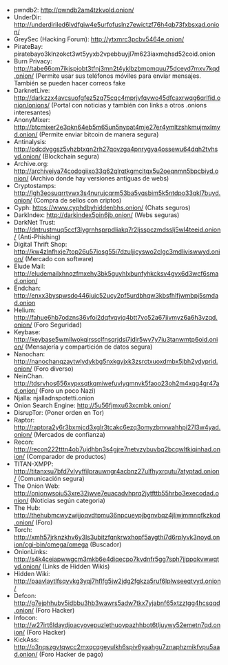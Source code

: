 - pwndb2: http://pwndb2am4tzkvold.onion/
-  UnderDir: http://underdiriled6lvdfgiw4e5urfofuslnz7ewictzf76h4qb73fxbsxad.onion/
- GreySec (Hacking Forum): http://ytxmrc3pcbv5464e.onion/
- PirateBay: piratebayo3klnzokct3wt5yyxb2vpebbuyjl7m623iaxmqhsd52coid.onion
- Burn Privacy: http://tabe66om7ikjspiobt3tfnj3mn2t4yklbzbmpmquu75dceyd7mxv7kqd.onion/ (Permite usar sus teléfonos móviles para enviar mensajes. También se pueden hacer correos fake
- DarknetLive: http://darkzzx4avcsuofgfez5zq75cqc4mprjvfqywo45dfcaxrwqg6qrlfid.onion/onions/ (Portal con noticias y también con links a otros .onions interesantes)
- AnonyMixer: http://btcmixer2e3pkn64eb5m65un5nypat4mje27er4ymltzshkmujmxlmyd.onion/ (Permite enviar bitcoin de manera segura)
- Antinalysis: http://pdcdvggsz5vhzbtxqn2rh27qovzga4pnrygya4ossewu64dqh2tvhsyd.onion/ (Blockchain segura)
- Archive.org: http://archiveiya74codqgiixo33q62qlrqtkgmcitqx5u2oeqnmn5bpcbiyd.onion/ (Archivo donde hay versiones antiguas de webs)
- Cryptostamps: http://lgh3eosuqrrtvwx3s4nurujcqrm53ba5vqsbim5k5ntdpo33qkl7buyd.onion/ (Compra de sellos con criptos)
- Cyph: https://www.cyphdbyhiddenbhs.onion/ (Chats seguros)
- DarkIndex: http://darkindex5pin6jb.onion/ (Webs seguras)
- DarkNet Trust: http://dntrustmuq5ccf3lygrnhsprpdliakq7r2ljsspczmdsslj5wl4teeid.onion/ (Anti-Phishing)
- Digital Thrift Shop: http://kw4zlnfhxje7top26u57iosg55i7dzuljjcyswo2clgc3mdliviswwyd.onion/ (Mercado con software)
- Elude Mail: http://eludemailxhnqzfmxehy3bk5guyhlxbunfyhkcksv4gvx6d3wcf6smad.onion/
- Endchan: http://enxx3byspwsdo446jujc52ucy2pf5urdbhqw3kbsfhlfjwmbpj5smdad.onion
- Helium: http://fahue6hb7odzns36vfoi2dqfvqvjq4btt7vo52a67jivmyz6a6h3vzqd.onion/ (Foro Seguridad)
- Keybase: http://keybase5wmilwokqirssclfnsqrjdsi7jdir5wy7y7iu3tanwmtp6oid.onion/ (Mensajería y compartición de datos segura)
- Nanochan: http://nanochanqzaytwlydykbg5nxkgyjxk3zsrctxuoxdmbx5jbh2ydyprid.onion/ (Foro diverso)
- NeinChan. http://tdsrvhos656xypxsqtkqmiwefuvlyqmnvk5faoo23oh2m4xqg4gr47ad.onion/ (Foro un poco Nazi)
- Njalla: njalladnspotetti.onion
- Onion Search Engine: http://5u56fjmxu63xcmbk.onion/
- DisrupTor: (Poner orden en Tor)
- Raptor: http://raptora2y6r3bxmjcd3xglr3tcakc6ezq3omyzbnvwahhpi27l3w4yad.onion/ (Mercados de confianza)
- Recon: http://recon222tttn4ob7ujdhbn3s4gjre7netvzybuvbq2bcqwltkiqinhad.onion/ (Comparador de productos)
- TITAN-XMPP: http://titanxsu7bfd7vlyyffilprauwngr4acbnz27ulfhyxrqutu7atyptad.onion/ (Comunicación segura)
- The Onion Web: http://onionwsoiu53xre32jwve7euacadvhprq2jytfttb55hrbo3execodad.onion/ (Noticias según categoria)
- The Hub: http://thehubmcwyzwijjoqvdtpmu36npcueypjbgnvbqz4jliwjmmnpfkzkqd.onion/ (Foro)
- Torch: http://xmh57jrknzkhv6y3ls3ubitzfqnkrwxhopf5aygthi7d6rplyvk3noyd.onion/cgi-bin/omega/omega (Buscador)
- OnionLinks: http://s4k4ceiapwwgcm3mkb6e4diqecpo7kvdnfr5gg7sph7jjppqkvwwqtyd.onion/ (Links de Hidden Wikis)
- Hidden Wiki: http://paavlaytlfsqyvkg3yqj7hflfg5jw2jdg2fgkza5ruf6lplwseeqtvyd.onion/ 
- Defcon: http://g7ejphhubv5idbbu3hb3wawrs5adw7tkx7yjabnf65xtzztgg4hcsqqd.onion/ (Foro Hacker)
- Infocon: http://w27irt6ldaydjoacyovepuzlethuoypazhhbot6tljuywy52emetn7qd.onion/ (Foro Hacker)
- KickAss: http://o3nqszgvtqwcc2mxqcqgeyulkh6spiv6yaahgu7znaphzmikfvpu5aad.onion/ (Foro Hacker de pago)
